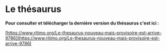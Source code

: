 # Le thésaurus

**Pour consulter et télécharger la dernière version du thésaurus c'est ici :**

[https://www.ritimo.org/Le-thesaurus-nouveau-mais-provisoire-est-arrive-9786](https://www.ritimo.org/Le-thesaurus-nouveau-mais-provisoire-est-arrive-9786)
